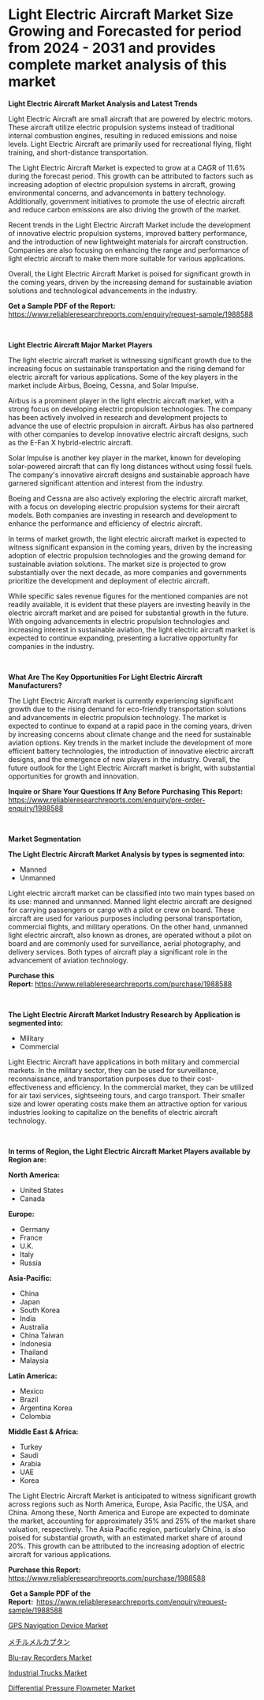 <p><h1>Light Electric Aircraft Market Size Growing and Forecasted for period from 2024 - 2031 and provides complete market analysis of this market</h1></p><p><strong>Light Electric Aircraft Market Analysis and Latest Trends</strong></p>
<p><p>Light Electric Aircraft are small aircraft that are powered by electric motors. These aircraft utilize electric propulsion systems instead of traditional internal combustion engines, resulting in reduced emissions and noise levels. Light Electric Aircraft are primarily used for recreational flying, flight training, and short-distance transportation.</p><p>The Light Electric Aircraft Market is expected to grow at a CAGR of 11.6% during the forecast period. This growth can be attributed to factors such as increasing adoption of electric propulsion systems in aircraft, growing environmental concerns, and advancements in battery technology. Additionally, government initiatives to promote the use of electric aircraft and reduce carbon emissions are also driving the growth of the market.</p><p>Recent trends in the Light Electric Aircraft Market include the development of innovative electric propulsion systems, improved battery performance, and the introduction of new lightweight materials for aircraft construction. Companies are also focusing on enhancing the range and performance of light electric aircraft to make them more suitable for various applications.</p><p>Overall, the Light Electric Aircraft Market is poised for significant growth in the coming years, driven by the increasing demand for sustainable aviation solutions and technological advancements in the industry.</p></p>
<p><strong>Get a Sample PDF of the Report:&nbsp;</strong> <a href="https://www.reliableresearchreports.com/enquiry/request-sample/1988588">https://www.reliableresearchreports.com/enquiry/request-sample/1988588</a></p>
<p>&nbsp;</p>
<p><strong>Light Electric Aircraft Major Market Players</strong></p>
<p><p>The light electric aircraft market is witnessing significant growth due to the increasing focus on sustainable transportation and the rising demand for electric aircraft for various applications. Some of the key players in the market include Airbus, Boeing, Cessna, and Solar Impulse.</p><p>Airbus is a prominent player in the light electric aircraft market, with a strong focus on developing electric propulsion technologies. The company has been actively involved in research and development projects to advance the use of electric propulsion in aircraft. Airbus has also partnered with other companies to develop innovative electric aircraft designs, such as the E-Fan X hybrid-electric aircraft.</p><p>Solar Impulse is another key player in the market, known for developing solar-powered aircraft that can fly long distances without using fossil fuels. The company's innovative aircraft designs and sustainable approach have garnered significant attention and interest from the industry.</p><p>Boeing and Cessna are also actively exploring the electric aircraft market, with a focus on developing electric propulsion systems for their aircraft models. Both companies are investing in research and development to enhance the performance and efficiency of electric aircraft.</p><p>In terms of market growth, the light electric aircraft market is expected to witness significant expansion in the coming years, driven by the increasing adoption of electric propulsion technologies and the growing demand for sustainable aviation solutions. The market size is projected to grow substantially over the next decade, as more companies and governments prioritize the development and deployment of electric aircraft.</p><p>While specific sales revenue figures for the mentioned companies are not readily available, it is evident that these players are investing heavily in the electric aircraft market and are poised for substantial growth in the future. With ongoing advancements in electric propulsion technologies and increasing interest in sustainable aviation, the light electric aircraft market is expected to continue expanding, presenting a lucrative opportunity for companies in the industry.</p></p>
<p>&nbsp;</p>
<p><strong>What Are The Key Opportunities For Light Electric Aircraft Manufacturers?</strong></p>
<p><p>The Light Electric Aircraft market is currently experiencing significant growth due to the rising demand for eco-friendly transportation solutions and advancements in electric propulsion technology. The market is expected to continue to expand at a rapid pace in the coming years, driven by increasing concerns about climate change and the need for sustainable aviation options. Key trends in the market include the development of more efficient battery technologies, the introduction of innovative electric aircraft designs, and the emergence of new players in the industry. Overall, the future outlook for the Light Electric Aircraft market is bright, with substantial opportunities for growth and innovation.</p></p>
<p><strong>Inquire or Share Your Questions If Any Before Purchasing This Report:</strong> <a href="https://www.reliableresearchreports.com/enquiry/pre-order-enquiry/1988588">https://www.reliableresearchreports.com/enquiry/pre-order-enquiry/1988588</a></p>
<p>&nbsp;</p>
<p><strong>Market Segmentation</strong></p>
<p><strong>The Light Electric Aircraft Market Analysis by types is segmented into:</strong></p>
<p><ul><li>Manned</li><li>Unmanned</li></ul></p>
<p><p>Light electric aircraft market can be classified into two main types based on its use: manned and unmanned. Manned light electric aircraft are designed for carrying passengers or cargo with a pilot or crew on board. These aircraft are used for various purposes including personal transportation, commercial flights, and military operations. On the other hand, unmanned light electric aircraft, also known as drones, are operated without a pilot on board and are commonly used for surveillance, aerial photography, and delivery services. Both types of aircraft play a significant role in the advancement of aviation technology.</p></p>
<p><strong>Purchase this Report:&nbsp;</strong><a href="https://www.reliableresearchreports.com/purchase/1988588">https://www.reliableresearchreports.com/purchase/1988588</a></p>
<p>&nbsp;</p>
<p><strong>The Light Electric Aircraft Market Industry Research by Application is segmented into:</strong></p>
<p><ul><li>Military</li><li>Commercial</li></ul></p>
<p><p>Light Electric Aircraft have applications in both military and commercial markets. In the military sector, they can be used for surveillance, reconnaissance, and transportation purposes due to their cost-effectiveness and efficiency. In the commercial market, they can be utilized for air taxi services, sightseeing tours, and cargo transport. Their smaller size and lower operating costs make them an attractive option for various industries looking to capitalize on the benefits of electric aircraft technology.</p></p>
<p>&nbsp;</p>
<p><strong>In terms of Region, the Light Electric Aircraft Market Players available by Region are:</strong></p>
<p>
    <p> <strong> North America: </strong>
        <ul>
            <li>United States</li>
            <li>Canada</li>
        </ul>
        </p> 
    <p> <strong> Europe: </strong>
        <ul>
            <li>Germany</li>
            <li>France</li>
            <li>U.K.</li>
            <li>Italy</li>
            <li>Russia</li>
        </ul>
        </p> 
    <p> <strong> Asia-Pacific: </strong>
        <ul>
            <li>China</li>
            <li>Japan</li>
            <li>South Korea</li>
            <li>India</li>
            <li>Australia</li>
            <li>China Taiwan</li>
            <li>Indonesia</li>
            <li>Thailand</li>
            <li>Malaysia</li>
        </ul>
        </p> 
    <p> <strong> Latin America: </strong>
        <ul>
            <li>Mexico</li>
            <li>Brazil</li>
            <li>Argentina Korea</li>
            <li>Colombia</li>
        </ul>
        </p> 
    <p> <strong> Middle East & Africa: </strong>
        <ul>
            <li>Turkey</li>
            <li>Saudi</li>
            <li>Arabia</li>
            <li>UAE</li>
            <li>Korea</li>
        </ul>
    </p>
    </p>
<p><p>The Light Electric Aircraft Market is anticipated to witness significant growth across regions such as North America, Europe, Asia Pacific, the USA, and China. Among these, North America and Europe are expected to dominate the market, accounting for approximately 35% and 25% of the market share valuation, respectively. The Asia Pacific region, particularly China, is also poised for substantial growth, with an estimated market share of around 20%. This growth can be attributed to the increasing adoption of electric aircraft for various applications.</p></p>
<p><strong>Purchase this Report: </strong><a href="https://www.reliableresearchreports.com/purchase/1988588">https://www.reliableresearchreports.com/purchase/1988588</a></p>
<p>&nbsp;<strong>Get a Sample PDF of the Report:&nbsp;&nbsp;</strong><a href="https://www.reliableresearchreports.com/enquiry/request-sample/1988588">https://www.reliableresearchreports.com/enquiry/request-sample/1988588</a></p>
<p><strong></strong></p>
<p><p><a href="https://faithful-glue-af3.notion.site/GPS-Navigation-Device-Market-Share-Market-New-Trends-Analysis-Report-By-Type-By-Application-By-E-1e0edd9a933141059b57fba928b71970">GPS Navigation Device Market</a></p><p><a href="https://github.com/nxboeu02965442/Market-Research-Report-List-1/blob/main/8771312188360.md">メチルメルカプタン</a></p><p><a href="https://view.publitas.com/reportprime-1/blu-ray-recorders-market-a-comprehensive-report-of-its-market-share-growth-trends-2023-2030/">Blu-ray Recorders Market</a></p><p><a href="https://github.com/juniordelafrance/Market-Research-Report-List-2/blob/main/industrial-trucks-market.md">Industrial Trucks Market</a></p><p><a href="https://issuu.com/reportprime-2/docs/differential-pressure-flowmeter-market-size-2030.p">Differential Pressure Flowmeter Market</a></p></p>